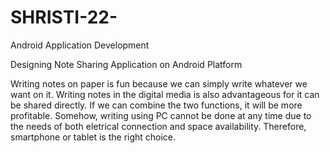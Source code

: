 # SHRISTI-22-
Android Application Development

Designing Note Sharing Application on Android Platform

Writing notes on paper is fun because we can simply write whatever we want on it. 
Writing notes in the digital media is also advantageous for it can be shared directly.
If we can combine the two functions, it will be more profitable.
Somehow, writing using PC cannot be done at any time due to the needs of both eletrical connection and space availability.
Therefore, smartphone or tablet is the right choice.
